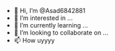 - 👋 Hi, I’m @Asad6842881
- 👀 I’m interested in ...
- 🌱 I’m currently learning ...
- 💞️ I’m looking to collaborate on ...
- 📫 How uyyyy
<!---
Asad6842881/Asad6842881 is a ✨ special ✨ repository because its `README.md` (this file) appears on your GitHub profile.
You can click the Preview link to take a look at your changes.
--->
